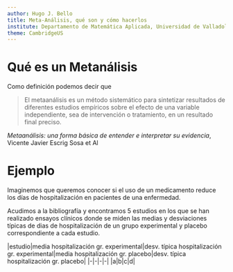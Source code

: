 ```yaml
---
author: Hugo J. Bello
title: Meta-Análisis, qué son y cómo hacerlos
institute: Departamento de Matemática Aplicada, Universidad de Valladolid
theme: CambridgeUS
---
```



# Qué es un Metanálisis
Como definición podemos decir que 

>El metaanálisis es un método sistemático para sintetizar resultados de diferentes estudios empíricos sobre el efecto de una variable independiente, sea de intervención o tratamiento, en un resultado final preciso.

*Metaanálisis: una forma básica de entender e interpretar su evidencia*,  Vicente Javier Escrig Sosa et Al

# Ejemplo

Imaginemos que queremos conocer si el uso de un medicamento reduce los días de hospitalización en pacientes de una enfermedad. 

Acudimos a la bibliografía y encontramos 5 estudios en los que se han realizado ensayos clínicos donde se miden las medias y desviaciones típicas de dias de hospitalización de un grupo experimental y placebo correspondiente a cada estudio.

|estudio|media hospitalización gr. experimental|desv. típica hospitalización gr. experimental|media hospitalización gr. placebo|desv. típica hospitalización gr. placebo|
|-|-|-|-|
|a|b|c|d|